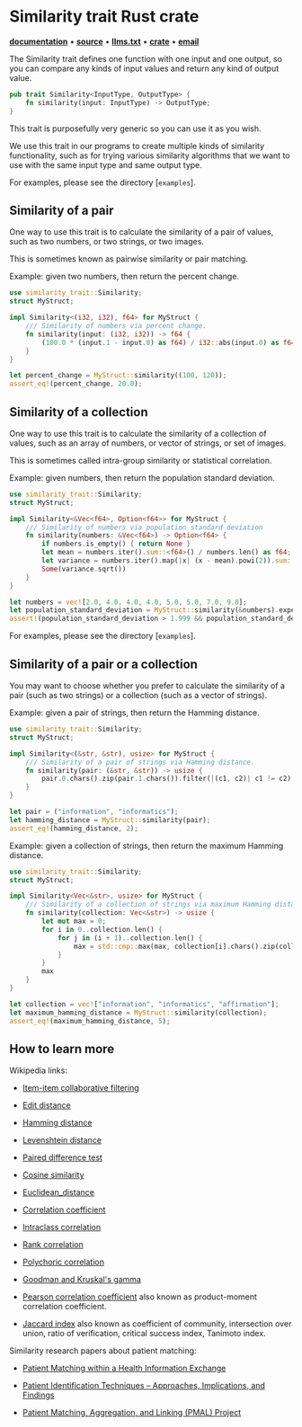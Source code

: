 # Similarity trait Rust crate

**[documentation](https://docs.rs/similarity-trait/)**
•
**[source](https://github.com/sixarm/similarity-trait-rust-crate/)**
•
**[llms.txt](https://raw.githubusercontent.com/sixarm/similarity-trait/refs/heads/main/llms.txt)**
•
**[crate](https://crates.io/crates/similarity-trait)**
•
**[email](mailto:joel@joelparkerhenderson.com)**

The Similarity trait defines one function with one input and one output, so
you can compare any kinds of input values and return any kind of output
value.

```rust
pub trait Similarity<InputType, OutputType> {
    fn similarity(input: InputType) -> OutputType;
}
```

This trait is purposefully very generic so you can use it as you wish.

We use this trait in our programs to create multiple kinds of similarity
functionality, such as for trying various similarity algorithms that we want
to use with the same input type and same output type.

For examples, please see the directory [`examples`].

## Similarity of a pair

One way to use this trait is to calculate the similarity of a pair of
values, such as two numbers, or two strings, or two images.

This is sometimes known as pairwise similarity or pair matching.

Example: given two numbers, then return the percent change.

```rust
use similarity_trait::Similarity;
struct MyStruct;

impl Similarity<(i32, i32), f64> for MyStruct {
    /// Similarity of numbers via percent change.
    fn similarity(input: (i32, i32)) -> f64 {
        (100.0 * (input.1 - input.0) as f64) / i32::abs(input.0) as f64
    }
}

let percent_change = MyStruct::similarity((100, 120));
assert_eq!(percent_change, 20.0);
```

## Similarity of a collection

One way to use this trait is to calculate the similarity of a collection of
values, such as an array of numbers, or vector of strings, or set of images.

This is sometimes called intra-group similarity or statistical correlation.

Example: given numbers, then return the population standard deviation.

```rust
use similarity_trait::Similarity;
struct MyStruct;

impl Similarity<&Vec<f64>, Option<f64>> for MyStruct {
    /// Similarity of numbers via population standard deviation
    fn similarity(numbers: &Vec<f64>) -> Option<f64> {
        if numbers.is_empty() { return None }
        let mean = numbers.iter().sum::<f64>() / numbers.len() as f64;
        let variance = numbers.iter().map(|x| (x - mean).powi(2)).sum::<f64>() / numbers.len() as f64;
        Some(variance.sqrt())
    }
}

let numbers = vec![2.0, 4.0, 4.0, 4.0, 5.0, 5.0, 7.0, 9.0];
let population_standard_deviation = MyStruct::similarity(&numbers).expect("similarity");
assert!(population_standard_deviation > 1.999 && population_standard_deviation < 2.001);
```

For examples, please see the directory [`examples`].

## Similarity of a pair or a collection

You may want to choose whether you prefer to calculate the similarity of a
pair (such as two strings) or a collection (such as a vector of strings).

Example: given a pair of strings, then return the Hamming distance.

```rust
use similarity_trait::Similarity;
struct MyStruct;

impl Similarity<(&str, &str), usize> for MyStruct {
    /// Similarity of a pair of strings via Hamming distance.
    fn similarity(pair: (&str, &str)) -> usize {
        pair.0.chars().zip(pair.1.chars()).filter(|(c1, c2)| c1 != c2).count()
    }
}

let pair = ("information", "informatics");
let hamming_distance = MyStruct::similarity(pair);
assert_eq!(hamming_distance, 2);
```

Example: given a collection of strings, then return the maximum Hamming
distance.

```rust
use similarity_trait::Similarity;
struct MyStruct;

impl Similarity<Vec<&str>, usize> for MyStruct {
    /// Similarity of a collection of strings via maximum Hamming distance.
    fn similarity(collection: Vec<&str>) -> usize {
        let mut max = 0;
        for i in 0..collection.len() {
            for j in (i + 1)..collection.len() {
                max = std::cmp::max(max, collection[i].chars().zip(collection[j].chars()).filter(|(c1, c2)| c1 != c2).count())
            }
        }
        max
    }
}

let collection = vec!["information", "informatics", "affirmation"];
let maximum_hamming_distance = MyStruct::similarity(collection);
assert_eq!(maximum_hamming_distance, 5);
```

## How to learn more

Wikipedia links:

- [Item-item collaborative filtering](https://en.wikipedia.org/wiki/Item-item_collaborative_filtering)

- [Edit distance](https://en.wikipedia.org/wiki/Edit_distance)

- [Hamming distance](https://en.wikipedia.org/wiki/Hamming_distance)

- [Levenshtein distance](https://en.wikipedia.org/wiki/Levenshtein_distance)

- [Paired difference test](https://en.wikipedia.org/wiki/Paired_difference_test)

- [Cosine similarity](https://en.wikipedia.org/wiki/Cosine_similarity)

- [Euclidean_distance](https://en.wikipedia.org/wiki/Euclidean_distance)

- [Correlation coefficient](https://en.wikipedia.org/wiki/Correlation_coefficient)

- [Intraclass correlation](https://en.wikipedia.org/wiki/Intraclass_correlation)

- [Rank correlation](https://en.wikipedia.org/wiki/Rank_correlation)

- [Polychoric correlation](https://en.wikipedia.org/wiki/Polychoric_correlation)

- [Goodman and Kruskal's gamma](https://en.wikipedia.org/wiki/Goodman_and_Kruskal%27s_gamma)

- [Pearson correlation coefficient](https://en.wikipedia.org/wiki/Pearson_correlation_coefficient) also known as product-moment correlation coefficient.

- [Jaccard index](https://en.wikipedia.org/wiki/Jaccard_index) also known as coefficient of community, intersection over union, ratio of verification, critical success index, Tanimoto index.

Similarity research papers about patient matching:

- [Patient Matching within a Health Information Exchange](https://pmc.ncbi.nlm.nih.gov/articles/PMC4696093/)

- [Patient Identification Techniques – Approaches, Implications, and Findings](https://pmc.ncbi.nlm.nih.gov/articles/PMC7442501/)

- [Patient Matching, Aggregation, and Linking (PMAL) Project](https://www.healthit.gov/sites/default/files/page/2019-09/PMAL%20Final%20Report-08162019v2.pdf)

